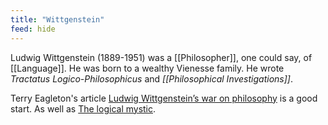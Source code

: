 ```yaml
---
title: "Wittgenstein"
feed: hide
---
```


Ludwig Wittgenstein (1889-1951) was a [[Philosopher]], one could say, of [[Language]]. He was born to a wealthy Vienesse family. He wrote _Tractatus Logico-Philosophicus_ and _[[Philosophical Investigations]]_. 


Terry Eagleton's article [Ludwig Wittgenstein’s war on philosophy](https://unherd.com/2022/05/ludwig-wittgensteins-war-on-philosophy/) is a good start. As well as [The logical mystic](https://newhumanist.org.uk/articles/5893/the-logical-mystic). 